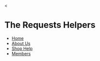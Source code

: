 <html>
  <head>
    <title>The Requests Helpers</title>
    <<link rel="stylesheet" href="https://stackpath.bootstrapcdn.com/bootstrap/4.5.0/css/bootstrap.min.css" integrity="sha384-9aIt2nRpC12Uk9gS9baDl411NQApFmC26EwAOH8WgZl5MYYxFfc+NcPb1dKGj7Sk" crossorigin="anonymous">
  </head>
  <body>
    <h1>The Requests Helpers</h1>
    <ul class="nav nav-fill">
      <li class="nav-item"><a class="nav-link active" href="#">Home</a></li>
      <li class="nav-item"><a class="nav-link" href="#">About Us</a></li>
      <li class="nav-item"><a class="nav-link" href="#">Shop Help</a></li>
      <li class="nav-item"><a class="nav-link" href="#">Members</a></li>
    </ul>
  </body>
</html>
